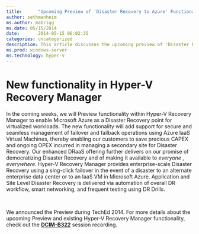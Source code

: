 ```yaml
---
title:      "Upcoming Preview of 'Disaster Recovery to Azure' Functionality in Hyper-V Recovery Manager"
author: sethmanheim
ms.author: mabrigg
ms.date: 05/15/2014
date:       2014-05-15 06:02:35
categories: uncategorized
description: This article discusses the upcoming preview of 'Disaster Recovery to Azure' Functionality in Hyper-V Recovery Manager.
ms.prod: windows-server
ms.technology: hyper-v
---
```

# New functionality in Hyper-V Recovery Manager

In the coming weeks, we will Preview functionality within Hyper-V Recovery Manager to enable Microsoft Azure as a Disaster Recovery point for virtualized workloads. The new functionality will add support for secure and seamless management of failover and failback operations using Azure IaaS Virtual Machines, thereby enabling our customers to save precious CAPEX and ongoing OPEX incurred in managing a secondary site for Disaster Recovery. Our enhanced DRaaS offering further delivers on our promise of democratizing Disaster Recovery and of making it available to _everyone_ , _everywhere_. Hyper-V Recovery Manager provides enterprise-scale Disaster Recovery using a sing-click failover in the event of a disaster to an alternate enterprise data center or to an IaaS VM in Microsoft Azure. Application and Site Level Disaster Recovery is delivered via automation of overall DR workflow, smart networking, and frequent testing using DR Drills. 

 

We announced the Preview during TechEd 2014. For more details about the upcoming Preview and existing Hyper-V Recovery Manager functionality, check out the [**DCIM-B322**](https://channel9.msdn.com/Events/TechEd/NorthAmerica/2014/DCIM-B322#fbid=?hashlink=fbid) session recording. 
